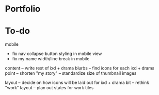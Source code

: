 # Portfolio

# To-do

mobile
- fix nav collapse button styling in mobile view
- fix my name width/line break in mobile

content
– write rest of ixd + drama blurbs
– find icons for each ixd + drama point
– shorten "my story"
– standardize size of thumbnail images

layout
– decide on how icons will be laid out for ixd + drama bit
– rethink "work" layout
– plan out states for work tiles